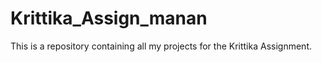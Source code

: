 # Krittika_Assign_manan
This is a repository containing all my projects for the Krittika Assignment.
